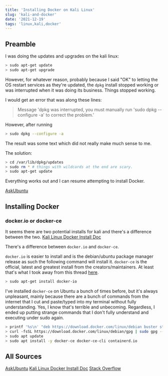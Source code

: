 ```yaml
---
title: 'Installing Docker on Kali Linux'
slug: 'kali-and-docker'
date: '2021-12-19'
tags: 'linux,kali,docker'
---
```


## Preamble

I was doing the updates and upgrades on the kali linux:

```bash
> sudo apt-get update
> sudo apt-get upgrade
```

However, for whatever reason, probably because I said "OK" to letting the OS restart services as they're updated, the `dpkg` install stopped working or was interrupted when it was doing its business.  Things stopped working.

I would get an error that was along these lines:

> Message 'dpkg was interrupted, you must manually run 'sudo dpkg --configure -a' to correct the problem.'

However, after running

```bash
> sudo dpkg --configure -a 
```

The result was some text which did not really make much sense to me.

The solution:

```bash
> cd /var/lib/dpkg/updates
> sudo rm * # things with wildcards at the end are scary.
> sudo apt-get update
```

Everything works out and I can resume attempting to install Docker.

[AskUbuntu](https://askubuntu.com/a/483614)

## Installing Docker

### docker.io or docker-ce

It seems there are two potential installs for kali and there's a difference between the two.
[Kali Linux Docker Install Doc](https://www.kali.org/docs/containers/installing-docker-on-kali/)

There's a difference between `docker.io` and `docker-ce`.

`docker.io` is easier to install and is the debian/ubuntu package manager release as such the following command will install it.  `docker-ce` is the official, latest and greatest install from the creators/maintainers.  At least that's what I took away from this thread [here](https://stackoverflow.com/a/45023650).

```bash
> sudo apt-get install docker-io 
```

I've installed `docker-ce` on Ubuntu a bunch of times before, but it's always unpleasant, mainly because there are a bunch of commands from the internet that I cut and paste/typed into my terminal without fully understanding.  Yes, I know that's terrible and unbecoming.  Regardless, I ended up putting strange commands that I don't fully understand and executing under sudo again.  

```bash
> printf '%s\n' "deb https://download.docker.com/linux/debian buster stable" | sudo tee /etc/apt/sources.list.d/docker-ce.list
> curl -fsSL https://download.docker.com/linux/debian/gpg | sudo gpg --dearmor -o /etc/apt/trusted.gpg.d/docker-ce-archive-keyring.gpg
> sudo apt update
> sudo apt install -y docker-ce docker-ce-cli containerd.io
```

## All Sources

[AskUbuntu](https://askubuntu.com/a/483614)
[Kali Linux Docker Install Doc](https://www.kali.org/docs/containers/installing-docker-on-kali/)
[Stack Overflow](https://stackoverflow.com/a/45023650)
